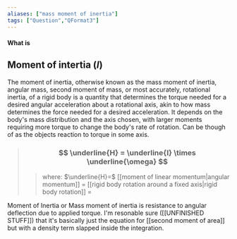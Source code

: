 ```yaml
---
aliases: ["mass moment of inertia"]
tags: ["Question","QFormat3"]
---
```


#### What is
## Moment of intertia ($I$)
The moment of inertia, otherwise known as the mass moment of inertia, angular mass, second moment of mass, or most accurately, rotational inertia, of a rigid body is a quantity that determines the torque needed for a desired angular acceleration about a rotational axis, akin to how mass determines the force needed for a desired acceleration. It depends on the body's mass distribution and the axis chosen, with larger moments requiring more torque to change the body's rate of rotation.
Can be though of as the objects reaction to torque in some axis.

> ### $$ \underline{H} = \underline{I} \times \underline{\omega} $$ 
>> where:
>> $\underline{H}=$ [[moment of linear momentum|angular momentum]]
>> $=$ [[rigid body rotation around a fixed axis|rigid body rotation]]
>> $=$

Moment of Inertia or Mass moment of inertia is resistance to angular deflection due to applied torque.
I'm resonable sure ([[UNFINISHED STUFF]]) that it's basically just the equation for [[second moment of area]] but with a density term slapped inside the integration.